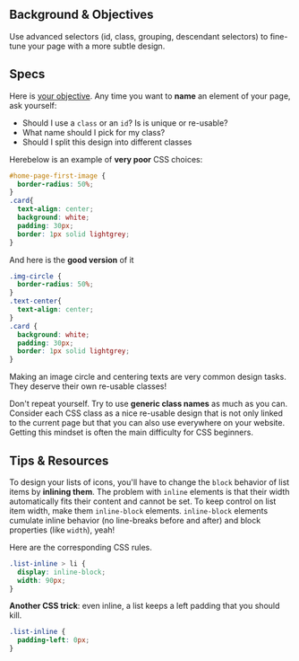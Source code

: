 ## Background & Objectives

Use advanced selectors (id, class, grouping, descendant selectors) to fine-tune your page with a more subtle design.

## Specs

Here is [your objective](https://tharper.github.io/slcc_css/week-03-advanced-selectors/). Any time you want to **name** an element of your page, ask yourself:

- Should I use a `class` or an `id`? Is is unique or re-usable?
- What name should I pick for my class?
- Should I split this design into different classes

Herebelow is an example of **very poor** CSS choices:

```css
#home-page-first-image {
  border-radius: 50%;
}
.card{
  text-align: center;
  background: white;
  padding: 30px;
  border: 1px solid lightgrey;
}
```

And here is the **good version** of it

```css
.img-circle {
  border-radius: 50%;
}
.text-center{
  text-align: center;
}
.card {
  background: white;
  padding: 30px;
  border: 1px solid lightgrey;
}
```

Making an image circle and centering texts are very common design tasks. They deserve their own re-usable classes!

Don't repeat yourself. Try to use **generic class names** as much as you can. Consider each CSS class as a nice re-usable design that is not only linked to the current page but that you can also use everywhere on your website. Getting this mindset is often the main difficulty for CSS beginners.

## Tips & Resources

To design your lists of icons, you'll have to change the `block` behavior of list items by **inlining them**. The problem with `inline` elements is that their width automatically fits their content and cannot be set. To keep control on list item width, make them `inline-block` elements. `inline-block` elements cumulate inline behavior (no line-breaks before and after) and block properties (like `width`), yeah!

Here are the corresponding CSS rules.

```css
.list-inline > li {
  display: inline-block;
  width: 90px;
}
```

**Another CSS trick**: even inline, a list keeps a left padding that you should kill.

```css
.list-inline {
  padding-left: 0px;
}
```